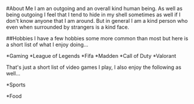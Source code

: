 #About Me
I am an outgoing and an overall kind human being.
As well as being outgoing I feel that I tend to 
hide in my shell sometimes as well if I don't know 
anyone that I am around. But in general I am a kind
person who even when surrounded by strangers is a
kind face.

##Hobbies
I have a few hobbies some more common than most
but here is a short list of what I enjoy doing...

*Gaming
 *League of Legends
 *Fifa
 *Madden
 *Call of Duty
 *Valorant

That's just a short list of video games I play,
I also enjoy the following as well...

*Sports

*Food


 
